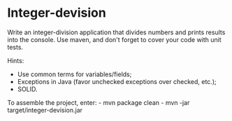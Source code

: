 # Integer-devision

Write an integer-division application that divides numbers 
and prints results into the console. Use maven, and don't 
forget to cover your code with unit tests.

Hints:
- Use common terms for variables/fields;
- Exceptions in Java (favor unchecked exceptions over checked, etc.);
- SOLID.

To assemble the project, enter:
    - mvn package clean
    - mvn -jar target/integer-devision.jar